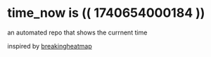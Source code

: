 # time_now is (( 1740654000184 ))

an automated repo that shows the currnent time

inspired by [breakingheatmap](https://github.com/breakingheatmap/breakingheatmap)